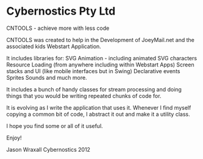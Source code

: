 Cybernostics Pty Ltd
============================================

CNTOOLS - achieve more with less code

CNTOOLS was created to help in the Development of JoeyMail.net and the associated
kids Webstart Application.

It includes libraries for:
  SVG
  Animation - including animated SVG characters
  Resource Loading (from anywhere including within Webstart Apps)
  Screen stacks and UI (like mobile interfaces but in Swing)
  Declarative events
  Sprites
  Sounds
  and much more.

It includes a bunch of handy classes for stream processing and doing things
that you would be writing repeated chunks of code for.

It is evolving as I write the application that uses it.
Whenever I find myself copying a common bit of code, I abstract it out and make 
it a utility class.

I hope you find some or all of it useful.

Enjoy!

Jason Wraxall
Cybernostics 2012

